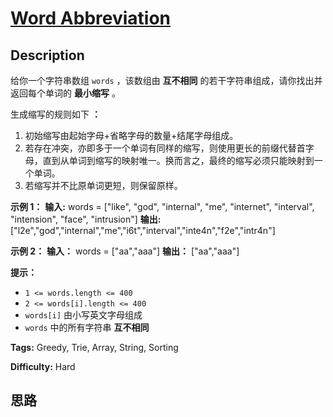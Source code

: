 # [Word Abbreviation][title]

## Description

给你一个字符串数组 `words` ，该数组由 **互不相同** 的若干字符串组成，请你找出并返回每个单词的 **最小缩写** 。

生成缩写的规则如下 **：**

  1. 初始缩写由起始字母+省略字母的数量+结尾字母组成。
  2. 若存在冲突，亦即多于一个单词有同样的缩写，则使用更长的前缀代替首字母，直到从单词到缩写的映射唯一。换而言之，最终的缩写必须只能映射到一个单词。
  3. 若缩写并不比原单词更短，则保留原样。



**示例 1：**
            **输入:** words = ["like", "god", "internal", "me", "internet", "interval", "intension", "face", "intrusion"]    **输出:** ["l2e","god","internal","me","i6t","interval","inte4n","f2e","intr4n"]    

**示例 2：**
            **输入：** words = ["aa","aaa"]    **输出：** ["aa","aaa"]    



**提示：**

  * `1 <= words.length <= 400`
  * `2 <= words[i].length <= 400`
  * `words[i]` 由小写英文字母组成
  * `words` 中的所有字符串 **互不相同**


**Tags:** Greedy, Trie, Array, String, Sorting

**Difficulty:** Hard

## 思路

[title]: https://leetcode-cn.com/problems/word-abbreviation
